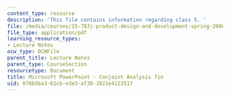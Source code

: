 ```yaml
---
content_type: resource
description: 'This file contains information regarding class 5. '
file: /media/courses/15-783j-product-design-and-development-spring-2006/076b5ba361cbe3e3af301021e4123517_cls5_cjnt_anls.pdf
file_type: application/pdf
learning_resource_types:
- Lecture Notes
ocw_type: OCWFile
parent_title: Lecture Notes
parent_type: CourseSection
resourcetype: Document
title: Microsoft PowerPoint - Conjoint Analysis fin
uid: 076b5ba3-61cb-e3e3-af30-1021e4123517
---
```

